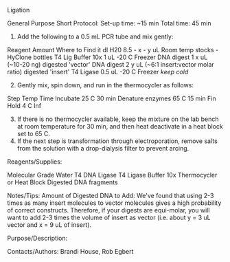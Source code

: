 Ligation

General Purpose Short Protocol:
Set-up time: ~15 min
Total time: 45 min

1. Add the following to a 0.5 mL PCR tube and mix gently:


Reagent
Amount
Where to Find it
dI H20
8.5 - x  - y uL
Room temp stocks - HyClone bottles
T4 Lig Buffer 10x
1 uL
-20 C Freezer
DNA digest 1
x uL (~10-20 ng)
digested 'vector'
DNA digest 2
y uL (~6:1 insert:vector molar ratio)
digested 'insert'
T4 Ligase
0.5 uL
-20 C Freezer *keep cold*

2. Gently mix, spin down, and run in the thermocycler as follows:


Step
Temp
Time
Incubate
25 C
30 min
Denature enzymes
65 C
15 min
Fin Hold
4 C
Inf

3. If there is no thermocycler available, keep the mixture on the lab bench at room temperature for 30 min, and then heat deactivate in a heat block set to 65 C.
4. If the next step is transformation through electroporation, remove salts from the solution with a drop-dialysis filter to prevent arcing.


Reagents/Supplies:


Molecular Grade Water
T4 DNA Ligase
T4 Ligase Buffer 10x
Thermocycler or Heat Block
Digested DNA fragments




Notes/Tips:
Amount of Digested DNA to Add:
We've found that using 2-3 times as many insert molecules to vector molecules gives a high probability of correct constructs.  Therefore, if your digests are equi-molar, you will want to add 2-3 times the volume of insert as vector (i.e. about y = 3 uL vector and x = 9 uL of insert).


Purpose/Description:


Contacts/Authors:
Brandi House, Rob Egbert









